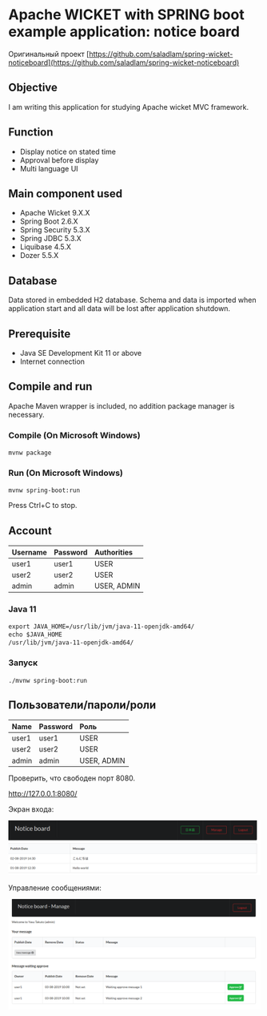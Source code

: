 # Apache WICKET with SPRING boot example application: notice board
Оригинальный проект [https://github.com/saladlam/spring-wicket-noticeboard](https://github.com/saladlam/spring-wicket-noticeboard)

## Objective
I am writing this application for studying Apache wicket MVC framework.

## Function
- Display notice on stated time
- Approval before display
- Multi language UI

## Main component used
- Apache Wicket 9.X.X
- Spring Boot 2.6.X
- Spring Security 5.3.X
- Spring JDBC 5.3.X
- Liquibase 4.5.X
- Dozer 5.5.X

## Database
Data stored in embedded H2 database. Schema and data is imported when application start and all data will be lost after application shutdown.

## Prerequisite
- Java SE Development Kit 11 or above
- Internet connection

## Compile and run
Apache Maven wrapper is included, no addition package manager is necessary.

### Compile (On Microsoft Windows)
```
mvnw package
```

### Run (On Microsoft Windows)
```
mvnw spring-boot:run
```
Press Ctrl+C to stop.

## Account
| Username | Password | Authorities |
|:-------- |:-------- |:----------- |
| user1    | user1    | USER        |
| user2    | user2    | USER        |
| admin    | admin    | USER, ADMIN |


### Java 11

````
export JAVA_HOME=/usr/lib/jvm/java-11-openjdk-amd64/
echo $JAVA_HOME
/usr/lib/jvm/java-11-openjdk-amd64/
````

### Запуск
```
./mvnw spring-boot:run
```

## Пользователи/пароли/роли
| Name | Password| Роль |
|:-------- |:-------- |:----------- |
| user1    | user1    | USER        |
| user2    | user2    | USER        |
| admin    | admin    | USER, ADMIN |


Проверить, что свободен порт 8080.

http://127.0.0.1:8080/

Экран входа:

![notice_board](doc/notice_board.png)

Управление сообщениями:

![manage_board_manage](doc/manage_board_manage.png)